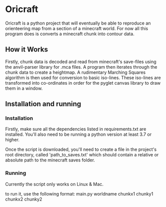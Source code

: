# Oricraft

Oricraft is a python project that will eventually be able to reproduce an orienteering map from a section of a minecraft world. For now all this program does is converts a minecraft chunk into contour data.

## How it Works

Firstly, chunk data is decoded and read from minecraft's save-files using the anvil-parser library for .mca files. A program then iterates through the chunk data to create a heightmap. A rudimentary Marching Squares algorithm is then used for conversion to basic iso-lines. These iso-lines are transformed into co-ordinates in order for the pyglet canvas library to draw them in a window.

## Installation and running

### Installation

Firstly, make sure all the dependencies listed in requirements.txt are installed. You'll also need to be running a python version at least 3.7 or higher.

Once the script is downloaded, you'll need to create a file in the project's root directory, called 'path_to_saves.txt' which should contain a relative or absolute path to the minecraft saves folder.

### Running

Currently the script only works on Linux & Mac.

to run it, use the following format: main.py worldname chunkx1 chunky1 chunkx2 chunky2